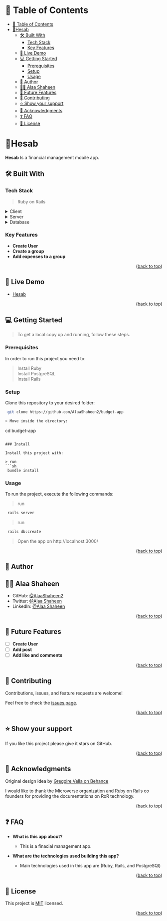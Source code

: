 <a name="readme-top"></a>

<!-- TABLE OF CONTENTS -->

# 📗 Table of Contents

- [📗 Table of Contents](#-table-of-contents)
- [📖Hesab ](#hesab-)
  - [🛠 Built With ](#-built-with-)
    - [Tech Stack ](#tech-stack-)
    - [Key Features ](#key-features-)
  - [🚀 Live Demo ](#-live-demo-)
  - [💻 Getting Started ](#-getting-started-)
    - [Prerequisites](#prerequisites)
    - [Setup](#setup)
    - [Usage](#usage)
  - [👥 Author ](#-author-)
  - [👩‍💻 Alaa Shaheen](#-alaa-shaheen)
  - [🔭 Future Features ](#-future-features-)
  - [🤝 Contributing ](#-contributing-)
  - [⭐️ Show your support ](#️-show-your-support-)
  - [🙏 Acknowledgments ](#-acknowledgments-)
  - [❓ FAQ ](#-faq-)
  - [📝 License ](#-license-)

<!-- PROJECT DESCRIPTION -->

# 📖Hesab <a name="about-project"></a>

**Hesab** Is a financial management mobile app.

## 🛠 Built With <a name="built-with"></a>

### Tech Stack <a name="tech-stack"></a>

> Ruby on Rails

<details>
  <summary>Client</summary>
  <ul>
    <li><a href="https://rubyonrails.org/">RoR Views/Teplates</a></li>
  </ul>
</details>

<details>
  <summary>Server</summary>
  <ul>
    <li><a href="https://www.rackservers.com/">Rack</a></li>
  </ul>
</details>

<details>
<summary>Database</summary>
  <ul>
    <li><a href="https://www.postgresql.org/">PostgreSQL</a></li>
  </ul>
</details>

<!-- Features -->

### Key Features <a name="key-features"></a>

- **Create User**
- **Create a group**
- **Add expenses to a group**

<p align="right">(<a href="#readme-top">back to top</a>)</p>

<!-- LIVE DEMO -->

## 🚀 Live Demo <a name="live-demo"></a>

- [Hesab](https://link.com)

<p align="right">(<a href="#readme-top">back to top</a>)</p>

<!-- GETTING STARTED -->

## 💻 Getting Started <a name="getting-started"></a>

> To get a local copy up and running, follow these steps.

### Prerequisites

In order to run this project you need to:

> Install Ruby </br>
> Install PostgreSQL </br>
> Install Rails

### Setup

Clone this repository to your desired folder:

```sh
 git clone https://github.com/AlaaShaheen2/budget-app

> Move inside the directory:

```
 cd budget-app
```

### Install

Install this project with:

> run
```sh
 bundle install
```

### Usage

To run the project, execute the following commands:

> run
```sh
 rails server
```
> run
```sh
 rails db:create
```
> Open the app on http://localhost:3000/

<!-- ### Run tests

To run tests, run the following command: -->

<!--
Example command:

```sh
  bin/rails test test/models/article_test.rb
```
--->

<!-- ### Deployment

You can deploy this project using: -->

<!--
Example:

```sh

```
 -->

<p align="right">(<a href="#readme-top">back to top</a>)</p>

<!-- AUTHORS -->

## 👥 Author <a name="authors"></a>
## 👩‍💻 Alaa Shaheen

- GitHub: [@AlaaShaheen2](https://github.com/AlaaShaheen2)
- Twitter: [@Alaa Shaheen](https://twitter.com/AlaaShaheen93)
- LinkedIn: [@Alaa Shaheen](https://www.linkedin.com/in/alaa-shaheen-879140240/)


<p align="right">(<a href="#readme-top">back to top</a>)</p>

<!-- FUTURE FEATURES -->

## 🔭 Future Features <a name="future-features"></a>

- [ ] **Create User**
- [ ] **Add post**
- [ ] **Add like and comments**

<p align="right">(<a href="#readme-top">back to top</a>)</p>

<!-- CONTRIBUTING -->

## 🤝 Contributing <a name="contributing"></a>

Contributions, issues, and feature requests are welcome!

Feel free to check the [issues page](../../issues/).

<p align="right">(<a href="#readme-top">back to top</a>)</p>

<!-- SUPPORT -->

## ⭐️ Show your support <a name="support"></a>

If you like this project please give it stars on GitHub.

<p align="right">(<a href="#readme-top">back to top</a>)</p>

<!-- ACKNOWLEDGEMENTS -->

## 🙏 Acknowledgments <a name="acknowledgements"></a>

Original design idea by [Gregoire Vella on Behance](https://www.behance.net/gregoirevella)

I would like to thank the Microverse organization and Ruby on Rails co founders for providing the documentations on RoR technology.

<p align="right">(<a href="#readme-top">back to top</a>)</p>

<!-- FAQ (optional) -->

## ❓ FAQ <a name="faq"></a>

- **What is this app about?**

  - This is a finacial management app.

- **What are the technologies used building this app?**

  - Main technologies used in this app are (Ruby, Rails, and PostgreSQl)

<p align="right">(<a href="#readme-top">back to top</a>)</p>

<!-- LICENSE -->

## 📝 License <a name="license"></a>

This project is [MIT](./LICENSE.txt) licensed.

<p align="right">(<a href="#readme-top">back to top</a>)</p>
